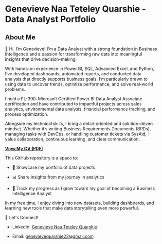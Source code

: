 # Genevieve Naa Teteley Quarshie - Data Analyst Portfolio
## About Me

👋 Hi, I'm Genevieve!
I'm a Data Analyst with a strong foundation in Business Intelligence and a passion for transforming raw data into meaningful insights that drive decision-making.

With hands-on experience in Power BI, SQL, Advanced Excel, and Python, I’ve developed dashboards, automated reports, and conducted data analysis that directly supports business goals. I’m particularly drawn to using data to uncover trends, optimize performance, and solve real-world problems.

I hold a PL-300: Microsoft Certified Power BI Data Analyst Associate certification and have contributed to impactful projects across sales analytics, environmental data analysis, financial performance tracking, and process optimization.

Alongside my technical skills, I bring a detail-oriented and solution-driven mindset. Whether it’s writing Business Requirements Documents (BRDs), managing tasks with DevOps, or handling customer tickets via SysAid, I value collaboration, continuous learning, and clear communication.

[**View My CV (PDF)**](https://github.com/EvieQ22/Evie-Portfolio/raw/main/Genevieve_N.T._Quarshie_CV_Updated_New.pdf)


This GitHub repository is a space to:

- 🌟 Showcase my portfolio of data projects

- 📊 Share insights from my journey in analytics

- 🧠 Track my progress as I grow toward my goal of becoming a Business Intelligence Analyst

In my free time, I enjoy diving into new datasets, building dashboards, and learning new tools that make data storytelling even more powerful.

🔗 Let's Connect!
- LinkedIn: [Genevieve Naa Teteley Quarshie](https://www.linkedin.com/in/genevieve-naa-teteley-quarshie)

- Email: genevievequarshie22@gmail.com

